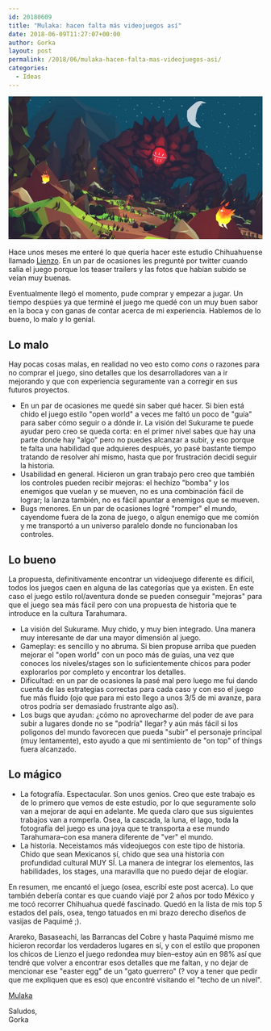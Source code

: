 ```yaml
---
id: 20180609
title: "Mulaka: hacen falta más videojuegos así"
date: 2018-06-09T11:27:07+00:00
author: Gorka
layout: post
permalink: /2018/06/mulaka-hacen-falta-mas-videojuegos-asi/
categories:
  - Ideas
---
```

<img style="margin: auto;" src="/public/img/2018/06/mulaka.jpg" alt="Mulaka" />

Hace unos meses me enteré lo que quería hacer este estudio Chihuahuense llamado [Lienzo](https://www.lienzo.mx/). En un par de ocasiones les pregunté por twitter cuando salía el juego porque los teaser trailers y las fotos que habían subido se veían muy buenas.

Eventualmente llegó el momento, pude comprar y empezar a jugar. Un tiempo despúes ya que terminé el juego me quedé con un muy buen sabor en la boca y con ganas de contar acerca de mi experiencia. Hablemos de lo bueno, lo malo y lo genial.

## Lo malo

Hay pocas cosas malas, en realidad no veo esto como _cons_ o razones para no comprar el juego, sino detalles que los desarrolladores van a ir mejorando y que con experiencia seguramente van a corregir en sus futuros proyectos.

- En un par de ocasiones me quedé sin saber qué hacer. Si bien está chido el juego estilo "open world" a veces me faltó un poco de "guía" para saber cómo seguir o a dónde ir. La visión del Sukurame te puede ayudar pero creo se queda corta: en el primer nivel sabes que hay una parte donde hay "algo" pero no puedes alcanzar a subir, y eso porque te falta una habilidad que adquieres después, yo pasé bastante tiempo tratando de resolver ahí mismo, hasta que por frustración decidí seguir la historia.
- Usabilidad en general. Hicieron un gran trabajo pero creo que también los controles pueden recibir mejoras: el hechizo "bomba" y los enemigos que vuelan y se mueven, no es una combinación fácil de lograr; la lanza también, no es fácil apuntar a enemigos que se mueven.
- Bugs menores. En un par de ocasiones logré "romper" el mundo, cayendome fuera de la zona de juego, o algun enemigo que me comión y me transportó a un universo paralelo donde no funcionaban los controles.

## Lo bueno

La propuesta, definitivamente encontrar un videojuego diferente es difícil, todos los juegos caen en alguna de las categorías que ya existen. En este caso el juego estilo rol/aventura donde se pueden conseguir "mejoras" para que el juego sea más fácil pero con una propuesta de historia que te introduce en la cultura Tarahumara.

- La visión del Sukurame. Muy chido, y muy bien integrado. Una manera muy interesante de dar una mayor dimensión al juego.
- Gameplay: es sencillo y no abruma. Si bien propuse arriba que pueden mejorar el "open world" con un poco más de guías, una vez que conoces los niveles/stages son lo suficientemente chicos para poder explorarlos por completo y encontrar los detalles.
- Dificultad: en un par de ocasiones la pasé mal pero luego me fui dando cuenta de las estrategias correctas para cada caso y con eso el juego fue más fluido (ojo que para mi esto llego a unos 3/5 de mi avanze, para otros podría ser demasiado frustrante algo así).
- Los bugs que ayudan: ¿cómo no aprovecharme del poder de ave para subir a lugares donde no se "podría" llegar? y aún más fácil si los poligonos del mundo favorecen que pueda "subir" el personaje principal (muy lentamente), esto ayudo a que mi sentimiento de "on top" of things fuera alcanzado.

## Lo mágico

- La fotografía. Espectacular. Son unos genios. Creo que este trabajo es de lo primero que vemos de este estudio, por lo que seguramente solo van a mejorar de aqui en adelante. Me queda claro que sus siguientes trabajos van a romperla. Osea, la cascada, la luna, el lago, toda la fotografía del juego es una joya que te transporta a ese mundo Tarahumara–con esa manera diferente de "ver" el mundo.
- La historia. Neceistamos más videojuegos con este tipo de historia. Chido que sean Mexicanos sí, chido que sea una historia con profundidad cultural MUY SÍ. La manera de integrar los elementos, las habilidades, los stages, una maravilla que no puedo dejar de elogiar.

En resumen, me encantó el juego (osea, escribí este post acerca). Lo que también debería contar es que cuando viajé por 2 años por todo México y me tocó recorrer Chihuahua quedé fascinado. Quedó en la lista de mis top 5 estados del país, osea, tengo tatuados en mi brazo derecho diseños de vasijas de Paquimé ;).

Arareko, Basaseachi, las Barrancas del Cobre y hasta Paquimé mismo me hicieron recordar los verdaderos lugares en sí, y con el estilo que proponen los chicos de Lienzo el juego redondea muy bien–estoy aún en 98% así que tendré que volver a encontrar esos detalles que me faltan, y no dejar de mencionar ese "easter egg" de un "gato guerrero" (? voy a tener que pedir que me expliquen que es eso) que encontré visitando el "techo de un nivel".

[Mulaka](https://www.lienzo.mx/mulaka/)

Saludos,<br />
Gorka
